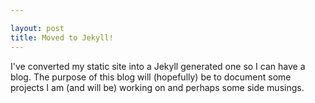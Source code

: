 ```yaml
---

layout: post
title: Moved to Jekyll!
---
```


I've converted my static site into a Jekyll generated one so I can have a blog. The purpose of this blog will (hopefully) be to document some projects I am (and will be) working on and perhaps some side musings.
